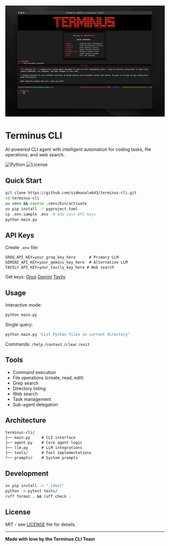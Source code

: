 ![Terminus CLI](assets/image.png)

# Terminus CLI

AI-powered CLI agent with intelligent automation for coding tasks, file operations, and web search.

![Python](https://img.shields.io/badge/python-3.11+-blue.svg) ![License](https://img.shields.io/badge/license-MIT-green.svg)

## Quick Start

```bash
git clone https://github.com/sidmanale643/terminus-cli.git
cd terminus-cli
uv venv && source .venv/bin/activate
uv pip install -r pyproject.toml
cp .env.sample .env  # Add your API keys
python main.py
```

## API Keys

Create `.env` file:
```env
GROQ_API_KEY=your_groq_key_here      # Primary LLM
GEMINI_API_KEY=your_gemini_key_here  # Alternative LLM
TAVILY_API_KEY=your_tavily_key_here # Web search
```

Get keys: [Groq](https://groq.com) [Gemini](https://makersuite.google.com/app/apikey) [Tavily](https://tavily.com)

## Usage

Interactive mode:
```bash
python main.py
```

Single query:
```bash
python main.py "List Python files in current directory"
```

Commands: `/help` `/context` `/clear` `/exit`

## Tools

- Command execution
- File operations (create, read, edit)
- Grep search
- Directory listing
- Web search
- Task management
- Sub-agent delegation

## Architecture

```
terminus-cli/
├── main.py     # CLI interface
├── agent.py    # Core agent logic
├── llm.py      # LLM integrations
├── tools/      # Tool implementations
└── prompts/    # System prompts
```

## Development

```bash
uv pip install -e ".[dev]"
python -m pytest tests/
ruff format . && ruff check .
```

## License

MIT - see [LICENSE](LICENSE) file for details.

---

**Made with love by the Terminus CLI Team**